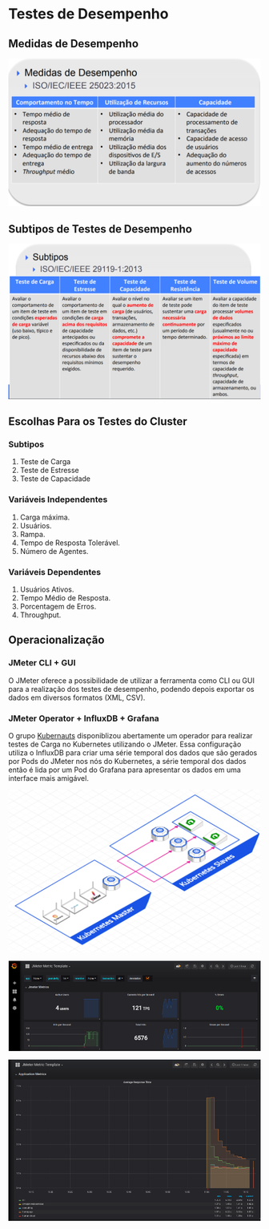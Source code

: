 # Testes de Desempenho

## Medidas de Desempenho

![Medidas_de_Desempenho](uploads/6d82010c4d920cf1c5221c0e6ea73f64/Medidas_de_Desempenho.png)

## Subtipos de Testes de Desempenho

![Subtipos](uploads/f976ced675a806b7b56e8083ddf207a3/Subtipos.png)


## Escolhas Para os Testes do Cluster

### Subtipos

1.  Teste de Carga
2.  Teste de Estresse
3.  Teste de Capacidade


### Variáveis Independentes

1.  Carga máxima.
2.  Usuários.
3.  Rampa.
4.  Tempo de Resposta Tolerável.
5.  Número de Agentes. 


### Variáveis Dependentes

1. Usuários Ativos.
2. Tempo Médio de Resposta.
3. Porcentagem de Erros.
4. Throughput.


## Operacionalização

### JMeter CLI + GUI

O JMeter oferece a possibilidade de utilizar a ferramenta como CLI ou GUI para a realização dos testes de desempenho, podendo depois exportar os dados em diversos formatos (XML, CSV).



### JMeter Operator + InfluxDB + Grafana

O grupo [Kubernauts](https://github.com/kubernauts) disponiblizou abertamente um operador para realizar testes de Carga no Kubernetes utilizando o JMeter. Essa configuração utiliza o InfluxDB para criar uma série temporal dos dados que são gerados por Pods do JMeter nos nós do Kubernetes, a série temporal dos dados então é lida por um Pod do Grafana para apresentar os dados em uma interface mais amigável.


![test-architecture](uploads/8265d421282aa74682842ad0889afcdf/test-architecture.jpg)

![grafana1](uploads/39c98572515556240067a8a8d0e6843b/grafana1.png)

![grafana2](uploads/b7dee97082c03e550520e2004fd60926/grafana2.png)










